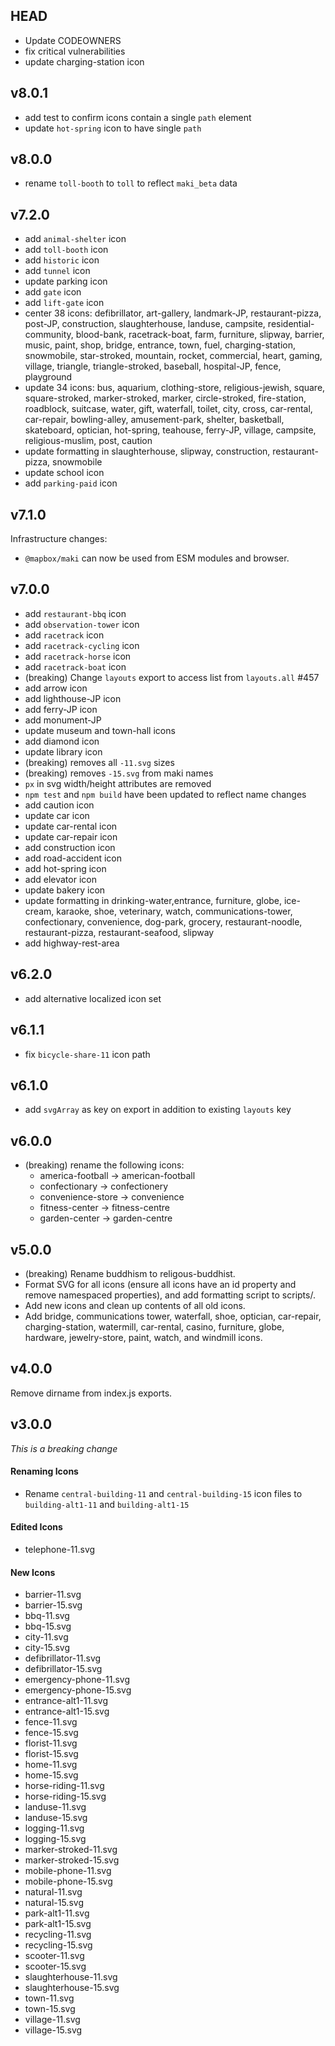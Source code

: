 ## HEAD

- Update CODEOWNERS
- fix critical vulnerabilities
- update charging-station icon

## v8.0.1

- add test to confirm icons contain a single `path` element
- update `hot-spring` icon to have single `path`

## v8.0.0

- rename `toll-booth` to `toll` to reflect `maki_beta` data

## v7.2.0

- add `animal-shelter` icon
- add `toll-booth` icon
- add `historic` icon
- add `tunnel` icon
- update parking icon
- add `gate` icon
- add `lift-gate` icon
- center 38 icons: defibrillator, art-gallery, landmark-JP, restaurant-pizza, post-JP, construction, slaughterhouse, landuse, campsite, residential-community, blood-bank, racetrack-boat, farm, furniture, slipway, barrier, music, paint, shop, bridge, entrance, town, fuel, charging-station, snowmobile, star-stroked, mountain, rocket, commercial, heart, gaming, village, triangle, triangle-stroked, baseball, hospital-JP, fence, playground
- update 34 icons: bus, aquarium, clothing-store, religious-jewish, square, square-stroked, marker-stroked, marker, circle-stroked, fire-station, roadblock, suitcase, water, gift, waterfall, toilet, city, cross, car-rental, car-repair, bowling-alley, amusement-park, shelter, basketball, skateboard, optician, hot-spring, teahouse, ferry-JP, village, campsite, religious-muslim, post, caution 
- update formatting in slaughterhouse, slipway, construction, restaurant-pizza, snowmobile
- update school icon
- add `parking-paid` icon

## v7.1.0

Infrastructure changes:

- `@mapbox/maki` can now be used from ESM modules and browser.

## v7.0.0

- add `restaurant-bbq` icon
- add `observation-tower` icon
- add `racetrack` icon
- add `racetrack-cycling` icon
- add `racetrack-horse` icon
- add `racetrack-boat` icon
- (breaking) Change `layouts` export to access list from `layouts.all` #457
- add arrow icon
- add lighthouse-JP icon
- add ferry-JP icon
- add monument-JP
- update museum and town-hall icons
- add diamond icon
- update library icon
- (breaking) removes all `-11.svg` sizes
- (breaking) removes `-15.svg` from maki names
- `px` in svg width/height attributes are removed
- `npm test` and `npm build` have been updated to reflect name changes
- add caution icon
- update car icon
- update car-rental icon
- update car-repair icon
- add construction icon
- add road-accident icon
- add hot-spring icon
- add elevator icon
- update bakery icon
- update formatting in drinking-water,entrance, furniture, globe, ice-cream, karaoke, shoe, veterinary, watch, communications-tower, confectionary, convenience, dog-park, grocery, restaurant-noodle, restaurant-pizza, restaurant-seafood, slipway
- add highway-rest-area

## v6.2.0

- add alternative localized icon set

## v6.1.1

- fix `bicycle-share-11` icon path

## v6.1.0

- add `svgArray` as key on export in addition to existing `layouts` key

## v6.0.0

- (breaking) rename the following icons:
  - america-football → american-football
  - confectionary → confectionery
  - convenience-store → convenience
  - fitness-center → fitness-centre
  - garden-center → garden-centre

## v5.0.0

- (breaking) Rename buddhism to religous-buddhist.
- Format SVG for all icons (ensure all icons have an id property and remove namespaced properties), and add formatting script to scripts/.
- Add new icons and clean up contents of all old icons.
- Add bridge, communications tower, waterfall, shoe, optician, car-repair, charging-station, watermill, car-rental, casino, furniture, globe, hardware, jewelry-store, paint, watch, and windmill icons.

## v4.0.0

Remove dirname from index.js exports.

## v3.0.0

_This is a breaking change_

#### Renaming Icons

- Rename `central-building-11` and `central-building-15` icon files to `building-alt1-11` and `building-alt1-15`

#### Edited Icons

- telephone-11.svg

#### New Icons

- barrier-11.svg
- barrier-15.svg
- bbq-11.svg
- bbq-15.svg
- city-11.svg
- city-15.svg
- defibrillator-11.svg
- defibrillator-15.svg
- emergency-phone-11.svg
- emergency-phone-15.svg
- entrance-alt1-11.svg
- entrance-alt1-15.svg
- fence-11.svg
- fence-15.svg
- florist-11.svg
- florist-15.svg
- home-11.svg
- home-15.svg
- horse-riding-11.svg
- horse-riding-15.svg
- landuse-11.svg
- landuse-15.svg
- logging-11.svg
- logging-15.svg
- marker-stroked-11.svg
- marker-stroked-15.svg
- mobile-phone-11.svg
- mobile-phone-15.svg
- natural-11.svg
- natural-15.svg
- park-alt1-11.svg
- park-alt1-15.svg
- recycling-11.svg
- recycling-15.svg
- scooter-11.svg
- scooter-15.svg
- slaughterhouse-11.svg
- slaughterhouse-15.svg
- town-11.svg
- town-15.svg
- village-11.svg
- village-15.svg
